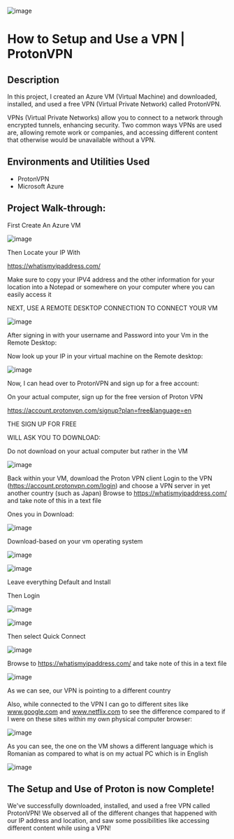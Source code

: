  ![image](https://github.com/user-attachments/assets/db9b2e29-b343-4294-8fc6-c135c9343a1f)


# How to Setup and Use a VPN | ProtonVPN
 
## Description

In this project, I created an Azure VM (Virtual Machine) and downloaded, installed, and used a free VPN (Virtual Private Network) called ProtonVPN.

VPNs (Virtual Private Networks) allow you to connect to a network through encrypted tunnels, enhancing security. Two common ways VPNs are used are, allowing remote work or companies, and accessing different content that otherwise would be unavailable without a VPN.

## Environments and Utilities Used

* ProtonVPN
* Microsoft Azure

## Project Walk-through:

First Create An Azure VM

![image](https://github.com/user-attachments/assets/0481963e-eaf3-4be8-afc7-bf14f5dfb132)

Then Locate your IP With 

https://whatismyipaddress.com/

Make sure to copy your IPV4 address and the other information for your location into a Notepad or somewhere on your computer
where you can easily access it

NEXT, USE A REMOTE DESKTOP CONNECTION TO CONNECT YOUR VM

![image](https://github.com/user-attachments/assets/0ca4d4a4-ff85-4a78-89e1-85a5f1013538)

After signing in with your username and Password into your Vm in the Remote Desktop:

Now look up your IP in your virtual machine on the Remote desktop:

![image](https://github.com/user-attachments/assets/a290b139-9c93-4c6f-9e04-488f6327ff76)


Now, I can head over to ProtonVPN and sign up for a free account:

On your actual computer, sign up for the free version of Proton VPN 

https://account.protonvpn.com/signup?plan=free&language=en  

THE SIGN UP FOR FREE

WILL ASK YOU TO DOWNLOAD:

Do not download on your actual computer but rather in the VM

![image](https://github.com/user-attachments/assets/c6a3c218-deec-4254-809e-03a3a7899505)


Back within your VM, download the Proton VPN client
Login to the VPN (https://account.protonvpn.com/login) and choose a VPN server in yet another country (such as Japan)
Browse to https://whatismyipaddress.com/  and take note of this in a text file

Ones you in Download:

![image](https://github.com/user-attachments/assets/5e91d423-f5fd-4083-a342-f43d89a0ab90)

Download-based on your vm operating system

![image](https://github.com/user-attachments/assets/e1280233-9240-4312-85f3-f51f814463ee)

![image](https://github.com/user-attachments/assets/bc1fed04-b216-434a-bdb1-4d54f059bb63)

Leave everything Default and Install

Then Login

![image](https://github.com/user-attachments/assets/b95853ac-c4c4-42a2-bf1f-3b9c9884dadf)

![image](https://github.com/user-attachments/assets/8c8ab696-bfeb-4f6b-a7e3-684251faf35a)

Then select Quick Connect

![image](https://github.com/user-attachments/assets/c69dbcfd-683f-4275-8b01-45954968fc89)

Browse to https://whatismyipaddress.com/  and take note of this in a text file

![image](https://github.com/user-attachments/assets/e30f9356-f884-4e3f-a144-a09a4abef4ba)

As we can see, our VPN is pointing to a different country

Also, while connected to the VPN I can go to different sites like www.google.com and www.netflix.com to see the difference compared to if I were on these sites within my own physical computer browser:

![image](https://github.com/user-attachments/assets/96d75290-d90b-4691-a056-f27c237bb0c1)

As you can see, the one on the VM shows a different language which is Romanian as compared to what is on my actual PC which is in English

![image](https://github.com/user-attachments/assets/0f2e6582-d0a3-4243-8f5b-6c0cb8535d45)


## The Setup and Use of Proton is now Complete!

We've successfully downloaded, installed, and used a free VPN called ProtonVPN! We observed all of the different changes that happened with our IP address and location, and saw some possibilities like accessing different content while using a VPN!







